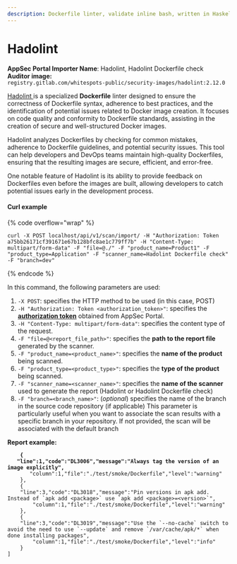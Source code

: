 ```yaml
---
description: Dockerfile linter, validate inline bash, written in Haskell
---
```


# Hadolint

**AppSec Portal Importer Name**: Hadolint, Hadolint Dockerfile check\
**Auditor image:** \
`registry.gitlab.com/whitespots-public/security-images/hadolint:2.12.0`

[Hadolint ](https://github.com/hadolint/hadolint)is a specialized **Dockerfile** linter designed to ensure the correctness of Dockerfile syntax, adherence to best practices, and the identification of potential issues related to Docker image creation. It focuses on code quality and conformity to Dockerfile standards, assisting in the creation of secure and well-structured Docker images.

Hadolint analyzes Dockerfiles by checking for common mistakes, adherence to Dockerfile guidelines, and potential security issues. This tool can help developers and DevOps teams maintain high-quality Dockerfiles, ensuring that the resulting images are secure, efficient, and error-free.

One notable feature of Hadolint is its ability to provide feedback on Dockerfiles even before the images are built, allowing developers to catch potential issues early in the development process.

#### Curl example

{% code overflow="wrap" %}
```
curl -X POST localhost/api/v1/scan/import/ -H "Authorization: Token a75bb26171cf391671e67b128bfc8ae1c779ff7b" -H "Content-Type: multipart/form-data" -F "file=@./" -F "product_name=Product1" -F "product_type=Application" -F "scanner_name=Hadolint Dockerfile check" -F "branch=dev"
```
{% endcode %}

In this command, the following parameters are used:

1. `-X POST`: specifies the HTTP method to be used (in this case, POST)
2. `-H "Authorization: Token <authorization_token>"`: specifies the [**authorization token**](../../importing-reports-from-scanners-to-appsec-portal/#authorization-token) obtained from AppSec Portal.
3. `-H "Content-Type: multipart/form-data"`: specifies the content type of the request.
4. `-F "file=@<report_file_path>"`: specifies the **path to the report file** generated by the scanner.
5. `-F "product_name=<product_name>"`: specifies the **name of the product** being scanned.
6. `-F "product_type=<product_type>"`: specifies the **type of the product** being scanned.
7. `-F "scanner_name=<scanner_name>"`: specifies the **name of the scanner** used to generate the report (Hadolint or Hadolint Dockerfile check)
8. `-F "branch=<branch_name>"`: (_optional_) specifies the name of the branch in the source code repository (if applicable) This parameter is particularly useful when you want to associate the scan results with a specific branch in your repository. If not provided, the scan will be associated with the default branch

**Report example:**

<pre class="language-json"><code class="lang-json"><strong>    {
</strong><strong>   "line":1,"code":"DL3006","message":"Always tag the version of an image explicitly",
</strong>       "column":1,"file":"./test/smoke/Dockerfile","level":"warning"
    },
    {
    "line":3,"code":"DL3018","message":"Pin versions in apk add. Instead of `apk add &#x3C;package>` use `apk add &#x3C;package>=&#x3C;version>`",
        "column":1,"file":"./test/smoke/Dockerfile","level":"warning"
    },
    {
    "line":3,"code":"DL3019","message":"Use the `--no-cache` switch to avoid the need to use `--update` and remove `/var/cache/apk/*` when done installing packages",
        "column":1,"file":"./test/smoke/Dockerfile","level":"info"
    }
]

</code></pre>
